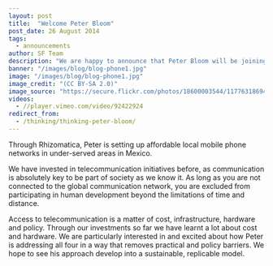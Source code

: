 ```yaml
---
layout: post
title:  "Welcome Peter Bloom"
post_date: 26 August 2014
tags: 
  - announcements
author: SF Team
description: "We are happy to announce that Peter Bloom will be joining the Shuttleworth Foundation Fellowship Programme as part of the September 2014 intake."
banner: "/images/blog/blog-phone1.jpg"
image: "/images/blog/blog-phone1.jpg"
image_credit: "(CC BY-SA 2.0)"
image_source: "https://secure.flickr.com/photos/18600003544/11776318694"
videos:
  - //player.vimeo.com/video/92422924
redirect_from:
  - /thinking/thinking-peter-bloom/
---
```


Through Rhizomatica, Peter is setting up affordable local mobile phone networks in under-served areas in Mexico.

We have invested in telecommunication initiatives before, as communication is absolutely key to be part of society as we know it. As long as you are not connected to the global communication network, you are excluded from participating in human development beyond the limitations of time and distance.

Access to telecommunication is a matter of cost, infrastructure, hardware and policy. Through our investments so far we have learnt a lot about cost and hardware. We are particularly interested in and excited about how Peter is addressing all four in a way that removes practical and policy barriers. We hope to see his approach develop into a sustainable, replicable model.
